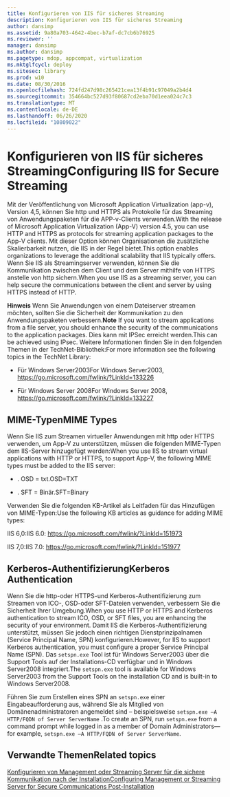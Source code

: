 ```yaml
---
title: Konfigurieren von IIS für sicheres Streaming
description: Konfigurieren von IIS für sicheres Streaming
author: dansimp
ms.assetid: 9a80a703-4642-4bec-b7af-dc7cb6b76925
ms.reviewer: ''
manager: dansimp
ms.author: dansimp
ms.pagetype: mdop, appcompat, virtualization
ms.mktglfcycl: deploy
ms.sitesec: library
ms.prod: w10
ms.date: 08/30/2016
ms.openlocfilehash: 724fd247d98c265421cea13f4b91c97049a2b4d4
ms.sourcegitcommit: 354664bc527d93f80687cd2eba70d1eea024c7c3
ms.translationtype: MT
ms.contentlocale: de-DE
ms.lasthandoff: 06/26/2020
ms.locfileid: "10809022"
---
```

# <span data-ttu-id="a6c46-103">Konfigurieren von IIS für sicheres Streaming</span><span class="sxs-lookup"><span data-stu-id="a6c46-103">Configuring IIS for Secure Streaming</span></span>


<span data-ttu-id="a6c46-104">Mit der Veröffentlichung von Microsoft Application Virtualization (app-v), Version 4,5, können Sie http und HTTPS als Protokolle für das Streaming von Anwendungspaketen für die APP-v-Clients verwenden.</span><span class="sxs-lookup"><span data-stu-id="a6c46-104">With the release of Microsoft Application Virtualization (App-V) version 4.5, you can use HTTP and HTTPS as protocols for streaming application packages to the App-V clients.</span></span> <span data-ttu-id="a6c46-105">Mit dieser Option können Organisationen die zusätzliche Skalierbarkeit nutzen, die IIS in der Regel bietet.</span><span class="sxs-lookup"><span data-stu-id="a6c46-105">This option enables organizations to leverage the additional scalability that IIS typically offers.</span></span> <span data-ttu-id="a6c46-106">Wenn Sie IIS als Streamingserver verwenden, können Sie die Kommunikation zwischen dem Client und dem Server mithilfe von HTTPS anstelle von http sichern.</span><span class="sxs-lookup"><span data-stu-id="a6c46-106">When you use IIS as a streaming server, you can help secure the communications between the client and server by using HTTPS instead of HTTP.</span></span>

<span data-ttu-id="a6c46-107">**Hinweis**  Wenn Sie Anwendungen von einem Dateiserver streamen möchten, sollten Sie die Sicherheit der Kommunikation zu den Anwendungspaketen verbessern.</span><span class="sxs-lookup"><span data-stu-id="a6c46-107">**Note** If you want to stream applications from a file server, you should enhance the security of the communications to the application packages.</span></span> <span data-ttu-id="a6c46-108">Dies kann mit IPSec erreicht werden.</span><span class="sxs-lookup"><span data-stu-id="a6c46-108">This can be achieved using IPsec.</span></span> <span data-ttu-id="a6c46-109">Weitere Informationen finden Sie in den folgenden Themen in der TechNet-Bibliothek:</span><span class="sxs-lookup"><span data-stu-id="a6c46-109">For more information see the following topics in the TechNet Library:</span></span>

-   <span data-ttu-id="a6c46-110">Für Windows Server2003</span><span class="sxs-lookup"><span data-stu-id="a6c46-110">For Windows Server2003,</span></span> <https://go.microsoft.com/fwlink/?LinkId=133226>

-   <span data-ttu-id="a6c46-111">Für Windows Server 2008</span><span class="sxs-lookup"><span data-stu-id="a6c46-111">For Windows Server 2008,</span></span> <https://go.microsoft.com/fwlink/?LinkId=133227>

 

## <span data-ttu-id="a6c46-112">MIME-Typen</span><span class="sxs-lookup"><span data-stu-id="a6c46-112">MIME Types</span></span>


<span data-ttu-id="a6c46-113">Wenn Sie IIS zum Streamen virtueller Anwendungen mit http oder HTTPS verwenden, um App-V zu unterstützen, müssen die folgenden MIME-Typen dem IIS-Server hinzugefügt werden:</span><span class="sxs-lookup"><span data-stu-id="a6c46-113">When you use IIS to stream virtual applications with HTTP or HTTPS, to support App-V, the following MIME types must be added to the IIS server:</span></span>

-   <span data-ttu-id="a6c46-114">. OSD = txt</span><span class="sxs-lookup"><span data-stu-id="a6c46-114">.OSD=TXT</span></span>

-   <span data-ttu-id="a6c46-115">. SFT = Binär</span><span class="sxs-lookup"><span data-stu-id="a6c46-115">.SFT=Binary</span></span>

<span data-ttu-id="a6c46-116">Verwenden Sie die folgenden KB-Artikel als Leitfaden für das Hinzufügen von MIME-Typen:</span><span class="sxs-lookup"><span data-stu-id="a6c46-116">Use the following KB articles as guidance for adding MIME types:</span></span>

<span data-ttu-id="a6c46-117">IIS 6,0:</span><span class="sxs-lookup"><span data-stu-id="a6c46-117">IIS 6.0:</span></span> <https://go.microsoft.com/fwlink/?LinkId=151973>

<span data-ttu-id="a6c46-118">IIS 7,0:</span><span class="sxs-lookup"><span data-stu-id="a6c46-118">IIS 7.0:</span></span> <https://go.microsoft.com/fwlink/?LinkId=151977>

## <span data-ttu-id="a6c46-119">Kerberos-Authentifizierung</span><span class="sxs-lookup"><span data-stu-id="a6c46-119">Kerberos Authentication</span></span>


<span data-ttu-id="a6c46-120">Wenn Sie die http-oder HTTPS-und Kerberos-Authentifizierung zum Streamen von ICO-, OSD-oder SFT-Dateien verwenden, verbessern Sie die Sicherheit Ihrer Umgebung.</span><span class="sxs-lookup"><span data-stu-id="a6c46-120">When you use HTTP or HTTPS and Kerberos authentication to stream ICO, OSD, or SFT files, you are enhancing the security of your environment.</span></span> <span data-ttu-id="a6c46-121">Damit IIS die Kerberos-Authentifizierung unterstützt, müssen Sie jedoch einen richtigen Dienstprinzipalnamen (Service Principal Name, SPN) konfigurieren.</span><span class="sxs-lookup"><span data-stu-id="a6c46-121">However, for IIS to support Kerberos authentication, you must configure a proper Service Principal Name (SPN).</span></span> <span data-ttu-id="a6c46-122">Das `setspn.exe` Tool ist für Windows Server2003 über die Support Tools auf der Installations-CD verfügbar und in Windows Server2008 integriert.</span><span class="sxs-lookup"><span data-stu-id="a6c46-122">The `setspn.exe` tool is available for Windows Server2003 from the Support Tools on the installation CD and is built-in to Windows Server2008.</span></span>

<span data-ttu-id="a6c46-123">Führen Sie zum Erstellen eines SPN an `setspn.exe` einer Eingabeaufforderung aus, während Sie als Mitglied von Domänenadministratoren angemeldet sind – beispielsweise `setspn.exe –A HTTP/FQDN of Server ServerName` .</span><span class="sxs-lookup"><span data-stu-id="a6c46-123">To create an SPN, run `setspn.exe` from a command prompt while logged in as a member of Domain Administrators—for example, `setspn.exe –A HTTP/FQDN of Server ServerName`.</span></span>

## <span data-ttu-id="a6c46-124">Verwandte Themen</span><span class="sxs-lookup"><span data-stu-id="a6c46-124">Related topics</span></span>


[<span data-ttu-id="a6c46-125">Konfigurieren von Management oder Streaming Server für die sichere Kommunikation nach der Installation</span><span class="sxs-lookup"><span data-stu-id="a6c46-125">Configuring Management or Streaming Server for Secure Communications Post-Installation</span></span>](configuring-management-or-streaming-server-for-secure-communications-post-installation.md)

 

 





